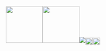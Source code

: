 <br>
<br>
<br>
<br>
<br>
<br>
<br>
<br>
<br>
<p align="center">
<img src="https://media3.giphy.com/media/ln7z2eWriiQAllfVcn/200w.webp" width="100"><img src="https://i.giphy.com/media/LMt9638dO8dftAjtco/200.webp" width="100"><img src="https://i.giphy.com/media/eNAsjO55tPbgao>
</p>
<br>
<br>
<br>
<p
<a href="https://br.linkedin.com/in/luan-mar%C3%A7al-71b111220" target="_blank"><img align="center" src="https://cdn.jsdelivr.net/npm/simple-icons@3.0.1/icons/linkedin.svg" alt="dephraiim" height="20" width="20>
<a href="https://www.instagram.com/luanmarcal_/" target="_blank"><img align="center" src="https://cdn.jsdelivr.net/npm/simple-icons@3.0.1/icons/instagram.svg" alt="dephraiim" height="20" width="20" /></a>
</p>
<br>
<br>
<br>

